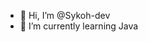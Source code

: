 - 👋 Hi, I’m @Sykoh-dev
- 🌱 I’m currently learning Java


<!---
Sykoh-dev/Sykoh-dev is a ✨ special ✨ repository because its `README.md` (this file) appears on your GitHub profile.
You can click the Preview link to take a look at your changes.
--->
